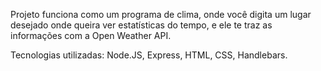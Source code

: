 Projeto funciona como um programa de clima, onde você digita um lugar desejado onde queira ver estatísticas do tempo, e ele te traz as informações com a Open Weather API.

Tecnologias utilizadas: Node.JS, Express, HTML, CSS, Handlebars.